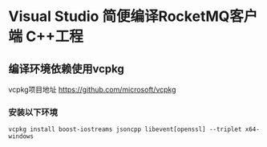 # Visual Studio 简便编译RocketMQ客户端 C++工程



## 编译环境依赖使用vcpkg

vcpkg项目地址 https://github.com/microsoft/vcpkg

### 安装以下环境

```shell
vcpkg install boost-iostreams jsoncpp libevent[openssl] --triplet x64-windows
```

